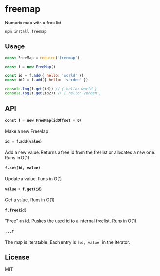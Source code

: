 # freemap

Numeric map with a free list

```
npm install freemap
```

## Usage

``` js
const FreeMap = require('freemap')

const f = new FreeMap()

const id = f.add({ hello: 'world' })
const id2 = f.add({ hello: 'verden' })

console.log(f.get(id)) // { hello: world }
console.log(f.get(id2)) // { hello: verden }
```

## API

#### `const f = new FreeMap(idOffset = 0)`

Make a new FreeMap

#### `id = f.add(value)`

Add a new value. Returns a free id from the freelist or allocates a new one. Runs in O(1)

#### `f.set(id, value)`

Update a value. Runs in O(1)

#### `value = f.get(id)`

Get a value. Runs in O(1)

#### `f.free(id)`

"Free" an id. Pushes the used id to a internal freelist. Runs in O(1)

#### `...f`

The map is iteratable. Each entry is `[id, value]` in the iterator.

## License

MIT
